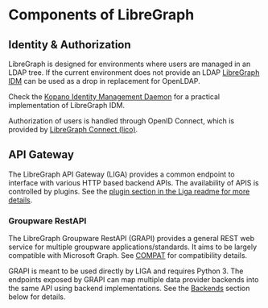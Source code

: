 # Components of LibreGraph

## Identity & Authorization

LibreGraph is designed for environments where users are managed in an LDAP tree. If the current environment does not provide an LDAP [LibreGraph IDM](https://github.com/libregraph/idm) can be used as a drop in replacement for OpenLDAP.

Check the [Kopano Identity Management Daemon](https://github.com/Kopano-dev/kidm) for a practical implementation of LibreGraph IDM.

Authorization of users is handled through OpenID Connect, which is provided by [LibreGraph Connect (lico)](https://github.com/libregraph/lico).

## API Gateway

The LibreGraph API Gateway (LIGA) provides a common endpoint to interface with various HTTP based backend APIs. The availability of APIS is controlled by plugins. See the [plugin section in the Liga readme for more details](https://github.com/libregraph/liga#plugins).

### Groupware RestAPI

The LibreGraph Groupware RestAPI (GRAPI) provides a general REST web service for multiple groupware applications/standards. It aims to be largely compatible with Microsoft Graph. See [COMPAT](https://github.com/libregraph/grapi/blob/master/COMPAT.md) for compatibility details.

GRAPI is meant to be used directly by LIGA and requires Python 3. The endpoints exposed by GRAPI can map multiple data provider backends into the same API using backend implementations. See the [Backends](https://github.com/libregraph/grapi#backends) section below for details.
